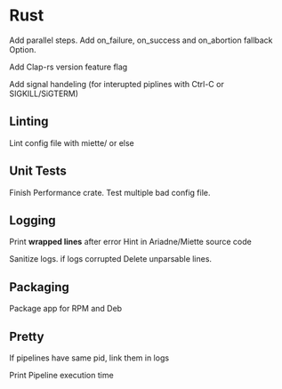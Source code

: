 # Rust

Add parallel steps.
Add on_failure, on_success and on_abortion fallback Option<Step>.

Add Clap-rs version feature flag

Add signal handeling (for interupted piplines with Ctrl-C or SIGKILL/SiGTERM)

## Linting

Lint config file with miette/ or else

## Unit Tests

Finish Performance crate.
Test multiple bad config file.

## Logging

Print **wrapped lines** after error
Hint in Ariadne/Miette source code

Sanitize logs.
if logs corrupted
Delete unparsable lines.

## Packaging

Package app for RPM and Deb

## Pretty

If pipelines have same pid, link them in logs

Print Pipeline execution time
